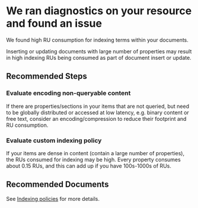 <properties
	pageTitle="High RU consumption for indexing terms - RCA"
	description="RCA - High RU consumption for indexing terms"
	infoBubbleText="High RU consumption for indexing terms within your documents. See details on the right"
	service="microsoft.documentdb"
	resource="databaseAccounts"
	authors="rnagpal"
	ms.author="rnagpal"
	articleId="cosmosdb-highindexterms-rca"
	selfHelpType="rca"
	resourceTags=""
	productPesIds="15585"
	cloudEnvironments="public"
/>

# We ran diagnostics on your resource and found an issue
<!--issueDescription-->
We found high RU consumption for indexing terms within your documents.
<!--/issueDescription-->
Inserting or updating documents with large number of properties may result in high indexing RUs being consumed as part of document insert or update.

## **Recommended Steps**

### Evaluate encoding non-queryable content
If there are properties/sections in your items that are not queried, but need to be globally distributed or accessed at low latency, e.g. binary content or free text, consider an encoding/compression to reduce their footprint and RU consumption.

### Evaluate custom indexing policy
If your items are dense in content (contain a large number of properties), the RUs consumed for indexing may be high. Every property consumes about 0.15 RUs, and this can add up if you have 100s-1000s of RUs. 

## **Recommended Documents**

See [Indexing policies](https://docs.microsoft.com/azure/cosmos-db/indexing-policies) for more details.
